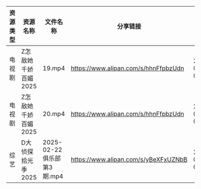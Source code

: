 | 资源类型 | 资源名称         | 文件名称                  | 分享链接                                 | 更新时间                |
| ---- | ------------ | --------------------- | ------------------------------------ | ------------------- |
| 电视剧  | Z怎敌她千娇百媚2025 | 19.mp4                | https://www.alipan.com/s/hhnFfpbzUdn | 2025-02-23 00:07:38 |
| 电视剧  | Z怎敌她千娇百媚2025 | 20.mp4                | https://www.alipan.com/s/hhnFfpbzUdn | 2025-02-23 00:07:38 |
| 综艺   | D大侦探拾光季2025  | 2025-02-22 俱乐部第3期.mp4 | https://www.alipan.com/s/yBeXFxUZNbB | 2025-02-23 00:08:05 |

